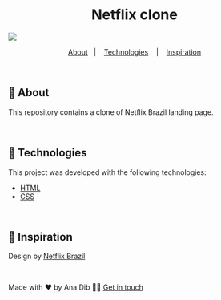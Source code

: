 <h1 align="center">
 Netflix clone
</h1>

![](https://github.com/anadib/netflix-landing-page-clone/blob/main/gif/netflix.gif?raw=true)

<p align="center">
  <a href="#page_with_curl-about">About</a>&nbsp;&nbsp;&nbsp;|&nbsp;&nbsp;&nbsp;
  <a href="#hammer-technologies">Technologies</a>
  &nbsp;&nbsp;&nbsp;|&nbsp;&nbsp;&nbsp;
  <a href="#thought_balloon-inspiration">Inspiration</a>
</p>

</br>

## :page_with_curl: About

This repository contains a clone of Netflix Brazil landing page. 

</br>

## :hammer: Technologies

This project was developed with the following technologies:

- [HTML](https://www.w3schools.com/html/)
- [CSS](https://www.w3schools.com/css/)

</br>

## :thought_balloon: Inspiration

Design by [Netflix Brazil](https://www.netflix.com/br/)

</br>

Made with ❤️ by Ana Dib 👋🏻 [Get in touch](https://github.com/anadib)
